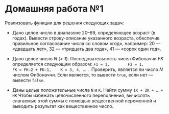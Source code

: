 ﻿# Домашняя работа №1

Реализовать функции для решения следующих задач:

* Дано целое число в диапазоне 20–69, определяющее возраст (в годах). Вывести строку-описание указанного возраста, обеспечив правильное согласование числа со словом «год», например: 20 — «двадцать лет», 32 — «тридцать два года», 41 — «сорок один год».

* Дано целое число _N_ (_> 1_). Последовательность чисел Фибоначчи _FK_ определяется следующим образом:
`F1 = 1,        F2 = 1,        FK = FK−2 + FK−1,    K = 3, 4, … .`
Проверить, является ли число _N_ числом Фибоначчи. Если является, то вывести `true`, если нет — вывести `false`.

* Даны целые положительные числа `N` и `K`. Найти сумму
`1K + 2K + … + NK`
Чтобы избежать целочисленного переполнения, вычислять слагаемые этой суммы с помощью вещественной переменной и выводить результат как вещественное число.